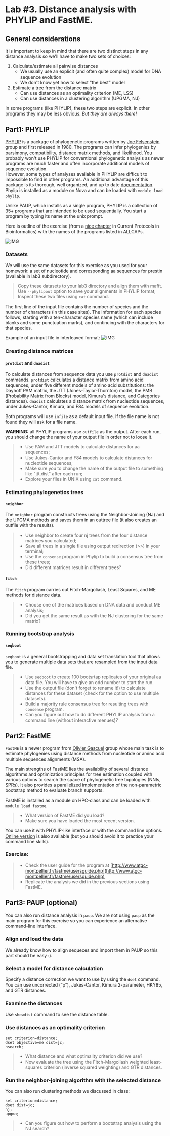 # Lab #3. Distance analysis with PHYLIP and FastME.

## General considerations

It is important to keep in mind that there are two distinct steps in 
any distance analysis so we'll have to make two sets of choices:  

1. Calculate/estimate all pairwise distances  
  	- We usually use an explicit (and often quite complex) model for DNA sequence evolution  
  	- We don't know yet how to select "the best" model  
1. Estimate a tree from the distance matrix  
  	- Can use distances as an optimality criterion (ME, LSS)  
  	- Can use distances in a clustering algorithm (UPGMA, NJ)

In some programs (like PHYLIP), these two steps are explicit. In other programs they may be less obvious.  _But they are always there!_

## Part1: PHYLIP

[PHYLIP](http://evolution.genetics.washington.edu/phylip.html) is a package of phylogenetic programs written by [Joe Felsenstein](http://evolution.gs.washington.edu/felsenstein.html) group and first released in 1980. 
The programs can infer phylogenies by parsimony, compatibility, distance matrix methods, and likelihood. 
You probably won't use PHYLIP for conventional phylogenetic analysis as newer programs are much faster and often incorporate additional models of sequence evolution.  
However, some types of analyses available in PHYLIP are difficult to impossible to find in other programs. 
An additional advantage of this package is its thorough, well organized, and up to date [documentation](http://evolution.genetics.washington.edu/phylip/phylip.html). 
Phylip is installed as a module on Nova and can be loaded with `module load phylip`.

Unlike PAUP, which installs as a single program, PHYLIP is a collection of 35+ programs that are intended to be used sequentially. 
You start a program by typing its name at the unix prompt.  

Here is outline of the exercise (from a [nice chapter](./bi0603.pdf) in Current Protocols in Bioinformatics) with the names of the programs listed in ALLCAPs. 

![IMG](./nbi060301.gif)

### Datasets
We will use the same datasets for this exercise as you used for your homework: a set of nucleotide and corresponding aa sequences for prestin (available in lab3 subdirectory).  

> Copy these datasets to your lab3 directory and align them with mafft.  
> Use `--phylipout` option to save your alignments in PHYLIP format;  
> Inspect these two files using `cat` command.

The first line of the input file contains the number of species and the number of characters (in this case sites). The information for each species follows, starting with a ten-character species name (which can include blanks and some punctuation marks), and continuing with the characters for that species.

Example of an input file in interleaved format:
![IMG](./phylip.png)

### Creating distance matrices
#### `protdist` and `dnadist`

To calculate distances from sequence data you use `protdist` and `dnadist` commands. 
`protdist` calculates a distance matrix from amino acid sequences, under five different models of amino acid substitutions: the Dayhoff PAM matrix, the JTT (Jones-Taylor-Thornton) model, the PMB (Probability Matrix from Blocks) model, Kimura's distance, and Categories distances). 
`dnadist` calculates a distance matrix from nucleotide sequences, under Jukes-Cantor, Kimura, and F84 models of sequence evolution.

Both programs will use `infile` as a default input file.  If the file name is not found they will ask for a file name.

**WARNING:** all PHYLIP programs use `outfile` as the output. After each run, you should change the name of your output file in order not to loose it.

> - Use PAM and JTT models to calculate distances for aa sequences;  
> - Use  Jukes-Cantor and F84 models to calculate distances for nucleotide sequences;  
> - Make sure you to change the name of the output file to something like "jtt.dist" after each run;
> - Explore your files in UNIX using `cat` command.


### Estimating phylogenetics trees
#### `neighbor`

The `neighbor` program constructs trees using the Neighbor-Joining (NJ) and the UPGMA methods and saves them in an outtree file (it also creates an outfile with the results).

> - Use neighbor to create four nj trees from the four distance matrices you calculated;
> - Save all trees in a single file using output redirection (>>) in your terminal;
> - Use the `consense` program in Phylip to build a consensus tree from these trees;
> - Did different matrices result in different trees?

#### `fitch`
The `fitch` program carries out Fitch-Margoliash, Least Squares, and ME methods for distance data.

> - Choose one of the matrices based on DNA data and conduct ME analysis;
> - Did you get the same result as with the NJ clustering for the same matrix?

### Running bootstrap analysis 
#### `seqboot`
`seqboot` is a general bootstrapping and data set translation tool that allows you to generate multiple data sets that are resampled from the input data file.

> - Use `seqboot` to create 100 bootsrtap replicates of your original aa data file. You will have to give an odd number to start the run.
> - Use the output file (don't forget to rename it!) to calculate distances for these dataset (check for the option to use multiple datasets).
> - Build a majority rule consensus tree for resulting trees with `consense` program.
> - Can you figure out how to do different PHYLIP analysis from a command line (without interactive menues)?

## Part2: FastME
`FastME` is a newer program from [Olivier Gascuel](http://www.lirmm.fr/~gascuel/) group whose main task is to estimate phylogenies using distance methods from nucleotide or amino acid multiple sequences alignments (MSA). 

The main strengths of FastME lies the availability of several distance algorithms and optimization principles for tree estimation coupled with various options to search the space of phylogenetic tree topologies (NNIs, SPRs). 
It also provides a parallelized implementation of the non-parametric bootstrap method to evaluate branch supports. 

FastME is installed as a module on HPC-class and can be loaded with `module load fastme`. 
> - What version of FastME did you load?
> - Make sure you have loaded the most recent version.

You can use it with PHYLIP-like interface or with the command line options. 
[Online version](http://www.atgc-montpellier.fr/fastme/) is also available (but you should avoid it to practice your command line skills).

### Exercise:

> - Check the user guide for the program at [http://www.atgc-montpellier.fr/fastme/usersguide.php](http://www.atgc-montpellier.fr/fastme/usersguide.php)
> - Replicate the analysis we did in the previous sections using FastME.

## Part3: PAUP (optional)

You can also run distance analysis in `paup`. We are not using `paup` as the main program for this exercise so you can experience an alternative command-line interface.

### Align and load the data
We already know how to align sequeces and import them in PAUP so this part should be easy :).

### Select a model for distance calculation
Specify a distance correction we want to use by using the `dset` command.  You can use uncorrected (“p”), Jukes-Cantor, Kimura 2-parameter, HKY85, and GTR distances. 

### Examine the distances
Use `showdist` command to see the distance table.

### Use distances as an optimality criterion
`set criterion=distance;`  
`dset objective=me dist=jc;`    
`hsearch;`

> - What distance and what optimality criterion did we use?
> - Now evaluate the tree using the Fitch-Margoliash weighted least-squares criterion (inverse squared weighting) and GTR distances.

### Run the neighbor-joining algorithm with the selected distance
You can also run clustering methods we discussed in class:
```
set criterion=distance;
dset dist=jc;
nj;
upgma;
```
> - Can you figure out how to perform a bootstrap analysis using the NJ search?

<!-- > - Write a PAUP block that will do several distance analyses automatically for you. -->

